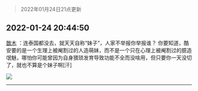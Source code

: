 > 2022年01月24日21点更新
<link rel="stylesheet" href="https://cdn.jsdelivr.net/gh/taotie6/sampleJSON@main/css/photo_show.css">
<meta name="referrer" content="no-referrer" />


 ## 2022-01-24 20:44:50 

 [㪚木](https://www.coolapk.com/feed/33068008?shareKey=NTVlYTVlNzg1NmRhNjFlZWE0ZTc~) ：连泰国都没去，就天天自称“妹子”，人家不举报你举报谁？
你要知道，酷安要的是一个生理上被阉割过的人造萌妹，而不是一个只在心理上被阉割过的臆造氓魅，哪怕你可能曾因为自身猥琐发育导致功能不全而没啥用，但只要你一天没切了，就也不算是个妹子啊[汗] 

<div class="album">
<img class="img-item" src="http://image.coolapk.com/feed/2020/0410/08/1081091_b9edf756_8970_3705@300x263.gif" />
</div>

 ------- 

